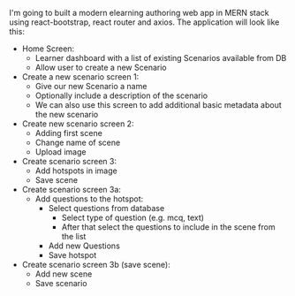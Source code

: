 I'm going to built a modern elearning authoring web app in MERN stack using react-bootstrap, react router and axios.
The application will look like this:
- Home Screen: 
  - Learner dashboard with a list of existing Scenarios available from DB
  - Allow user to create a new Scenario
- Create a new scenario screen 1: 
  - Give our new Scenario a name
  - Optionally include a description of the scenario
  - We can also use this screen to add additional basic metadata about the new scenario
- Create new scenario screen 2:
  - Adding first scene
  - Change name of scene
  - Upload image
- Create scenario screen 3: 
  - Add hotspots in image
  - Save scene
- Create scenario screen 3a:
  - Add questions to the hotspot:
    - Select questions from database
      - Select type of question (e.g. mcq, text)
      - After that select the questions to include in the scene from the list
    - Add new Questions
    - Save hotspot
- Create scenario screen 3b (save scene):
  - Add new scene
  - Save scenario 
  
